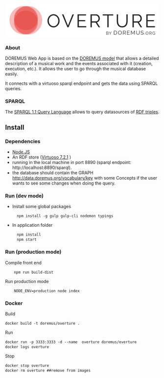 ![OVERTURE](client/src/img/logos/overture.logo.color.png)

### About
DOREMUS Web App is based on the [DOREMUS model][1] that allows a detailed description of a musical work and the events associated with it (creation, execution, etc.). It allows the user to go through the musical database easily.

It connects with a virtuoso sparql endpoint and gets the data using SPARQL queries.

### SPARQL
The [SPARQL 1.1 Query Language][2] allows to query datasources of [RDF triples][3].


## Install
### Dependencies

- [Node.JS](https://nodejs.org/en/)
- An RDF store ([Virtuoso 7.2.1](http://www.openlinksw.com)
)
 - running in the local machine in port 8890 (sparql endpoint: http://localhost:8890/sparql).
 - the database should contain the GRAPH <http://data.doremus.org/vocabulary/key> with some Concepts if the user wants to see some changes when doing the query.

### Run (dev mode)
- Install some global packages

        npm install -g gulp gulp-cli nodemon typings

- In application folder

        npm install
        npm start

### Run (production mode)

Compile front end

        npm run build-dist

Run production mode

        NODE_ENV=production node index

### Docker

Build

    docker build -t doremus/overture .

Run

    docker run -p 3333:3333 -d --name  overture doremus/overture
    docker logs overture

Stop

    docker stop overture
    docker rm overture ##remove from images

[1]: https://drive.google.com/file/d/0B_nxZpGQv9GKZmpKRGl2dmRENGc/view
[2]: https://www.w3.org/TR/sparql11-query/
[3]: https://www.w3.org/TR/rdf11-concepts/
